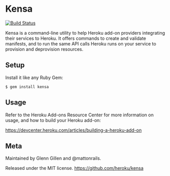 # Kensa

[![Build Status](https://travis-ci.org/heroku/kensa.png?branch=master)](https://travis-ci.org/heroku/kensa)

Kensa is a command-line utility to help Heroku add-on providers integrating
their services to Heroku. It offers commands to create and validate manifests,
and to run the same API calls Heroku runs on your service to provision and
deprovision resources.


## Setup ######################################################################

Install it like any Ruby Gem:

    $ gem install kensa


## Usage ######################################################################

Refer to the Heroku Add-ons Resource Center for more information on usage, and
how to build your Heroku add-on:

<https://devcenter.heroku.com/articles/building-a-heroku-add-on>


## Meta #######################################################################

Maintained by Glenn Gillen and @mattonrails.

Released under the MIT license. <https://github.com/heroku/kensa>
